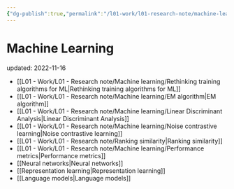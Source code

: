 ```yaml
---
{"dg-publish":true,"permalink":"/l01-work/l01-research-note/machine-learning/machine-learning/","dgPassFrontmatter":true}
---
```



# Machine Learning
updated: 2022-11-16

- [[L01 - Work/L01 - Research note/Machine learning/Rethinking training algorithms for ML\|Rethinking training algorithms for ML]]
- [[L01 - Work/L01 - Research note/Machine learning/EM algorithm\|EM algorithm]]
- [[L01 - Work/L01 - Research note/Machine learning/Linear Discriminant Analysis\|Linear Discriminant Analysis]]
- [[L01 - Work/L01 - Research note/Machine learning/Noise contrastive learning\|Noise contrastive learning]]
- [[L01 - Work/L01 - Research note/Ranking similarity\|Ranking similarity]]
- [[L01 - Work/L01 - Research note/Machine learning/Performance metrics\|Performance metrics]]
- [[Neural networks\|Neural networks]]
- [[Representation learning\|Representation learning]]
- [[Language models\|Language models]]